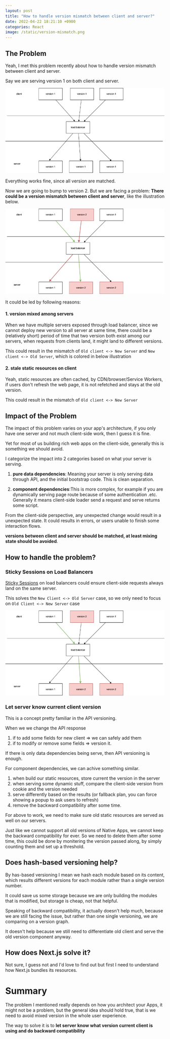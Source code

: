 ```yaml
---
layout: post
title: "How to handle version mismatch between client and server?"
date: 2022-04-22 18:21:10 +0900
categories: React
image: /static/version-mismatch.png
---
```


## The Problem

Yeah, I met this problem recently about how to handle version mismatch between client and server.

Say we are serving version 1 on both client and server.

![](/static/version-mismatch-1.png)

Everything works fine, since all version are matched.

Now we are going to bump to version 2. But we are facing a problem: **There could be a version mismatch between client and server**, like the illustration below.

![](/static/version-mismatch-3.png)

It could be led by following reasons:

#### 1. version mixed among servers

When we have multiple servers exposed through load balancer, since we cannot deploy new version to all server at same time, there could be a (relatively short) period of time that two version both exist among our servers, when requests from clients land, it might land to different versions.

This could result in the mismatch of `Old client <-> New Server` and `New client <-> Old Server`, which is colored in below illustration

#### 2. stale static resources on client

Yeah, static resources are often cached, by CDN/browser/Service Workers, if users don't refresh the web page, it is not refetched and stays at the old version.

This could result in the mismatch of `Old client <-> New Server`

## Impact of the Problem

The impact of this problem varies on your app's architecture, if you only have one server and not much client-side work, then I guess it is fine.

Yet for most of us building rich web apps on the client-side, generally this is something we should avoid.

I categorize the impact into 2 categories based on what your server is serving.

1. **pure data dependencies**: Meaning your server is only serving data through API, and the initial bootstrap code. This is clean separation.

2. **component dependencies**:This is more complex, for example if you are dynamically serving page route because of some authentication .etc. Generally it means client-side loader send a request and serve returns some script.

From the client-side perspective, any unexpected change would result in a unexpected state. It could results in errors, or users unable to finish some interaction flows.

**versions between client and server should be matched, at least mixing state should be avoided**.

## How to handle the problem?

### Sticky Sessions on Load Balancers

[Sticky Sessions](https://docs.aws.amazon.com/elasticloadbalancing/latest/application/sticky-sessions.html) on load balancers could ensure client-side requests always land on the same server.

This solves the `New Client <-> Old Server` case, so we only need to focus on `Old Client <-> New Server` case

![](/static/version-mismatch-4.png)

### Let server know current client version

This is a concept pretty familiar in the API versioning.

When we we change the API response

1. if to add some fields for new client => we can safely add them
2. if to modify or remove some fields => version it.

If there is only data dependencies being serve, then API versioning is enough.

For component dependencies, we can achive something similar.

1. when build our static resources, store current the version in the server
2. when serving some dynamic stuff, compare the client-side version from cookie and the version needed
3. serve differently based on the results (or fallback plan, you can force showing a popup to ask users to refresh)
4. remove the backward compatibility after some time.

For above to work, we need to make sure old static resources are served as well on our servers.

Just like we cannot support all old versions of Native Apps, we cannot keep the backward compatibility for ever. So we need to delete them after some time, this could be done by monitering the version passed along, by simply counting them and set up a threshold.

## Does hash-based versioning help?

By has-based versioning I mean we hash each module based on its content, which results different versions for each module rather than a single version number.

It could save us some storage because we are only building the modules that is modified, but storage is cheap, not that helpful.

Speaking of backward compatibility, it actually doesn't help much, because we are still facing the issue, but rather than one single versioning, we are comparing on a version graph.

It doesn't help because we still need to differentiate old client and serve the old version component anyway.

## How does Next.js solve it?

Not sure, I guess not and I'd love to find out but first I need to understand how Next.js bundles its resources.

# Summary

The problem I mentioned really depends on how you architect your Apps, it might not be a problem, but the general idea should hold true, that is we need to avoid mixed version in the whole user experience.

The way to solve it is to **let server know what version current client is using and do backward compatibility**
